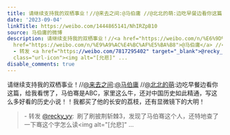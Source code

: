```yaml
---
title: 请继续支持我的双栖事业！//@来去之间:@马伯庸 //@北北的萌:边吃早餐边看你这篇，给我看愣了，马伯骞是ABC，家里这么牛，还对中国历史如此精通，写这么多好看的...
date: '2023-09-04'
linkTitle: https://weibo.com/1444865141/NhIRZpB10
source: 马伯庸的微博
description: 请继续支持我的双栖事业！//<a href="https://weibo.com/n/%E6%9D%A5%E5%8E%BB%E4%B9%8B%E9%97%B4">@来去之间</a>:<a
  href="https://weibo.com/n/%E9%A9%AC%E4%BC%AF%E5%BA%B8">@马伯庸</a> //<a href="https://weibo.com/n/%E5%8C%97%E5%8C%97%E7%9A%84%E8%90%8C">@北北的萌</a>:边吃早餐边看你这篇，给我看愣了，马伯骞是ABC，家里这么牛，还对中国历史如此精通，写这么多好看的历史小说！！我都买了他的长安的荔枝，还有显微镜下的大明！<br><blockquote>
  - 转发 <a href="https://weibo.com/7817295402" target="_blank">@recky_yy</a>: 刷了刷披荆斩棘3，发现了马伯骞这个人，还特地查了一下骞这个字怎么读<span
  class="url-icon"><img alt="[允悲]" ...
disable_comments: true
---
```

请继续支持我的双栖事业！//<a href="https://weibo.com/n/%E6%9D%A5%E5%8E%BB%E4%B9%8B%E9%97%B4">@来去之间</a>:<a href="https://weibo.com/n/%E9%A9%AC%E4%BC%AF%E5%BA%B8">@马伯庸</a> //<a href="https://weibo.com/n/%E5%8C%97%E5%8C%97%E7%9A%84%E8%90%8C">@北北的萌</a>:边吃早餐边看你这篇，给我看愣了，马伯骞是ABC，家里这么牛，还对中国历史如此精通，写这么多好看的历史小说！！我都买了他的长安的荔枝，还有显微镜下的大明！<br><blockquote> - 转发 <a href="https://weibo.com/7817295402" target="_blank">@recky_yy</a>: 刷了刷披荆斩棘3，发现了马伯骞这个人，还特地查了一下骞这个字怎么读<span class="url-icon"><img alt="[允悲]" ...